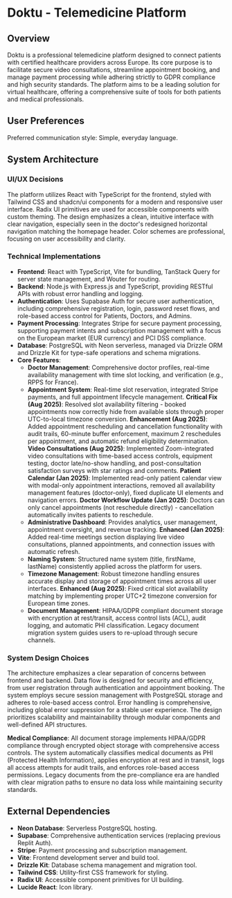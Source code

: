 # Doktu - Telemedicine Platform

## Overview
Doktu is a professional telemedicine platform designed to connect patients with certified healthcare providers across Europe. Its core purpose is to facilitate secure video consultations, streamline appointment booking, and manage payment processing while adhering strictly to GDPR compliance and high security standards. The platform aims to be a leading solution for virtual healthcare, offering a comprehensive suite of tools for both patients and medical professionals.

## User Preferences
Preferred communication style: Simple, everyday language.

## System Architecture

### UI/UX Decisions
The platform utilizes React with TypeScript for the frontend, styled with Tailwind CSS and shadcn/ui components for a modern and responsive user interface. Radix UI primitives are used for accessible components with custom theming. The design emphasizes a clean, intuitive interface with clear navigation, especially seen in the doctor's redesigned horizontal navigation matching the homepage header. Color schemes are professional, focusing on user accessibility and clarity.

### Technical Implementations
- **Frontend**: React with TypeScript, Vite for bundling, TanStack Query for server state management, and Wouter for routing.
- **Backend**: Node.js with Express.js and TypeScript, providing RESTful APIs with robust error handling and logging.
- **Authentication**: Uses Supabase Auth for secure user authentication, including comprehensive registration, login, password reset flows, and role-based access control for Patients, Doctors, and Admins.
- **Payment Processing**: Integrates Stripe for secure payment processing, supporting payment intents and subscription management with a focus on the European market (EUR currency) and PCI DSS compliance.
- **Database**: PostgreSQL with Neon serverless, managed via Drizzle ORM and Drizzle Kit for type-safe operations and schema migrations.
- **Core Features**:
    - **Doctor Management**: Comprehensive doctor profiles, real-time availability management with time slot locking, and verification (e.g., RPPS for France).
    - **Appointment System**: Real-time slot reservation, integrated Stripe payments, and full appointment lifecycle management. **Critical Fix (Aug 2025)**: Resolved slot availability filtering - booked appointments now correctly hide from available slots through proper UTC-to-local timezone conversion. **Enhancement (Aug 2025)**: Added appointment rescheduling and cancellation functionality with audit trails, 60-minute buffer enforcement, maximum 2 reschedules per appointment, and automatic refund eligibility determination. **Video Consultations (Aug 2025)**: Implemented Zoom-integrated video consultations with time-based access controls, equipment testing, doctor late/no-show handling, and post-consultation satisfaction surveys with star ratings and comments. **Patient Calendar (Jan 2025)**: Implemented read-only patient calendar view with modal-only appointment interactions, removed all availability management features (doctor-only), fixed duplicate UI elements and navigation errors. **Doctor Workflow Update (Jan 2025)**: Doctors can only cancel appointments (not reschedule directly) - cancellation automatically invites patients to reschedule.
    - **Administrative Dashboard**: Provides analytics, user management, appointment oversight, and revenue tracking. **Enhanced (Jan 2025)**: Added real-time meetings section displaying live video consultations, planned appointments, and connection issues with automatic refresh.
    - **Naming System**: Structured name system (title, firstName, lastName) consistently applied across the platform for users.
    - **Timezone Management**: Robust timezone handling ensures accurate display and storage of appointment times across all user interfaces. **Enhanced (Aug 2025)**: Fixed critical slot availability matching by implementing proper UTC+2 timezone conversion for European time zones.
    - **Document Management**: HIPAA/GDPR compliant document storage with encryption at rest/transit, access control lists (ACL), audit logging, and automatic PHI classification. Legacy document migration system guides users to re-upload through secure channels.

### System Design Choices
The architecture emphasizes a clear separation of concerns between frontend and backend. Data flow is designed for security and efficiency, from user registration through authentication and appointment booking. The system employs secure session management with PostgreSQL storage and adheres to role-based access control. Error handling is comprehensive, including global error suppression for a stable user experience. The design prioritizes scalability and maintainability through modular components and well-defined API structures.

**Medical Compliance**: All document storage implements HIPAA/GDPR compliance through encrypted object storage with comprehensive access controls. The system automatically classifies medical documents as PHI (Protected Health Information), applies encryption at rest and in transit, logs all access attempts for audit trails, and enforces role-based access permissions. Legacy documents from the pre-compliance era are handled with clear migration paths to ensure no data loss while maintaining security standards.

## External Dependencies

- **Neon Database**: Serverless PostgreSQL hosting.
- **Supabase**: Comprehensive authentication services (replacing previous Replit Auth).
- **Stripe**: Payment processing and subscription management.
- **Vite**: Frontend development server and build tool.
- **Drizzle Kit**: Database schema management and migration tool.
- **Tailwind CSS**: Utility-first CSS framework for styling.
- **Radix UI**: Accessible component primitives for UI building.
- **Lucide React**: Icon library.
```
